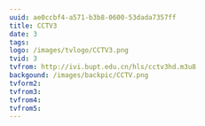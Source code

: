 ```yaml
---
uuid: ae0ccbf4-a571-b3b8-0600-53dada7357ff
title: CCTV3
date: 3
tags:
logo: /images/tvlogo/CCTV3.png
tvid: 3
tvfrom: http://ivi.bupt.edu.cn/hls/cctv3hd.m3u8
backgound: /images/backpic/CCTV.png
tvform2:
tvfrom3:
tvfrom4:
tvfrom5:
---
```

